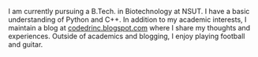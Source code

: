 I am currently pursuing a B.Tech. in Biotechnology at NSUT. I have a basic understanding of Python and C++. In addition to my academic interests, I maintain a blog at [codedrinc.blogspot.com](https://codedrinc.blogspot.com) where I share my thoughts and experiences. Outside of academics and blogging, I enjoy playing football and guitar.
<!--
**NAMAN-2348/NAMAN-2348** is a ✨ _special_ ✨ repository because its `README.md` (this file) appears on your GitHub profile.

Here are some ideas to get you started:

- 🔭 I’m currently working on ...
- 🌱 I’m currently learning ...
- 👯 I’m looking to collaborate on ...
- 🤔 I’m looking for help with ...
- 💬 Ask me about ...
- 📫 How to reach me: ...
- 😄 Pronouns: ...
- ⚡ Fun fact: ...
-->
